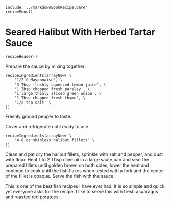 ~~~ markdown-script
include '../markdownBookRecipe.bare'
recipeMenu()
~~~

# Seared Halibut With Herbed Tartar Sauce

~~~ markdown-script
recipeHeader()
~~~

Prepare the sauce by mixing together:

~~~ markdown-script
recipeIngredients(arrayNew( \
    '1/2 C Mayonnaise', \
    '3 Tbsp freshly squeezed lemon juice', \
    '1 Tbsp chopped fresh parsley', \
    '1 large thinly sliced green onion', \
    '1 Tbsp chopped fresh thyme', \
    '1/2 tsp salt' \
))
~~~

Freshly ground pepper to taste.

Cover and refrigerate until ready to use.

~~~ markdown-script
recipeIngredients(arrayNew( \
    '4 8 oz skinless halibut fillets' \
))
~~~

Clean and pat dry the halibut fillets, sprinkle with salt and pepper, and dust with flour. Heat 1 to
2 Tbsp olive oil in a large saute pan and sear the prepared fillets until golden brown on both
sides, lower the heat and continue to cook until the fish flakes when tested with a fork and the
center of the fillet is opaque. Serve the fish with the sauce.

This is one of the best fish recipes I have ever had. It is so simple and quick, yet everyone asks
for the recipe. I like to serve this with fresh asparagus and roasted red potatoes.
